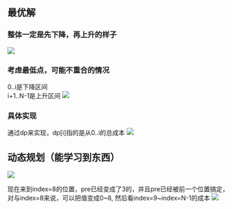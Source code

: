 ## 最优解

### 整体一定是先下降，再上升的样子
![](https://oss.zaqbest.com/images/2022/12/22/63a3cc541c3e0.png)

### 考虑最低点，可能不重合的情况
0..i是下降区间  
i+1..N-1是上升区间
![](https://oss.zaqbest.com/images/2022/12/22/63a3cc5349ebd.png)

### 具体实现
通过dp来实现，dp[i]指的是从0..i的总成本
![](https://oss.zaqbest.com/images/2022/12/22/63a3cc55b7416.png)


## 动态规划（能学习到东西）

![](https://oss.zaqbest.com/images/2022/12/29/63acf0d8e60cd.png)

现在来到index=8的位置，pre已经变成了3的，并且pre已经被前一个位置搞定，
对与index=8来说，可以把值变成0~8, 然后看index=9~index=N-1的成本
![](https://oss.zaqbest.com/images/2022/12/29/63acf0d94bbd2.png)

